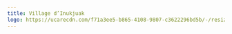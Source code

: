 ```yaml
---
title: Village d’Inukjuak
logo: https://ucarecdn.com/f71a3ee5-b865-4108-9807-c3622296bd5b/-/resize/800x/logo_nv.jpg
---
```


